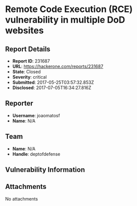 # Remote Code Execution (RCE) vulnerability in multiple DoD websites

## Report Details
- **Report ID**: 231687
- **URL**: https://hackerone.com/reports/231687
- **State**: Closed
- **Severity**: critical
- **Submitted**: 2017-05-25T03:57:32.853Z
- **Disclosed**: 2017-07-05T16:34:27.816Z

## Reporter
- **Username**: joaomatosf
- **Name**: N/A

## Team
- **Name**: N/A
- **Handle**: deptofdefense

## Vulnerability Information


## Attachments
No attachments
